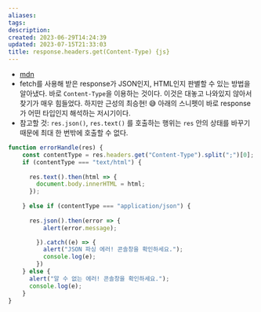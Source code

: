 ```yaml
---
aliases: 
tags: 
description:
created: 2023-06-29T14:24:39
updated: 2023-07-15T21:33:03
title: response.headers.get(Content-Type) {js}
---
```

- [mdn](https://developer.mozilla.org/en-US/docs/Web/HTTP/Headers/Content-Type)
- fetch를 사용해 받은 response가 JSON인지, HTML인지 판별할 수 있는 방법을 알아냈다. 바로 `Content-Type`을 이용하는 것이다. 이것은 대놓고 나와있지 않아서 찾기가 매우 힘들었다. 하지만 근성의 최승현! 😅 아래의 스니펫이 바로 response가 어떤 타입인지 해석하는 저시기이다.
- 참고할 것: `res.json()`, `res.text()` 를 호출하는 행위는 `res` 안의 상태를 바꾸기 때문에 최대 한 번밖에 호출할 수 없다.

```js
function errorHandle(res) {
	const contentType = res.headers.get("Content-Type").split(";")[0];
	if (contentType === "text/html") {
	
	  res.text().then(html => {
		document.body.innerHTML = html;
	  });
	
	} else if (contentType === "application/json") {
	
	  res.json().then(error => {
		  alert(error.message);

		}).catch((e) => {
		  alert("JSON 파싱 에러! 콘솔창을 확인하세요.");
		  console.log(e);
		})
	} else {
	  alert("알 수 없는 에러! 콘솔창을 확인하세요.");
	  console.log(e);
	}
}
```
